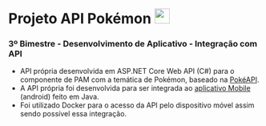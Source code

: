 # Projeto API Pokémon <img height="30em" src="http://pa1.narvii.com/6332/7c6747057319d532c720fe79d1a440b2982150a1_00.gif">
### 3º Bimestre - Desenvolvimento de Aplicativo - Integração com API
- API própria desenvolvida em ASP.NET Core Web API (C#) para o componente de PAM com a temática de Pokémon, baseado na [PokéAPI](https://pokeapi.co/docs/v2#pokemon).
- A API própria foi desenvolvida para ser integrada ao [aplicativo Mobile](https://github.com/PaoDeFamilia/PamAppAPI/blob/main/README.md) (android) feito em Java.
- Foi utilizado Docker para o acesso da API pelo dispositivo móvel assim sendo possível essa integração.
<br>
